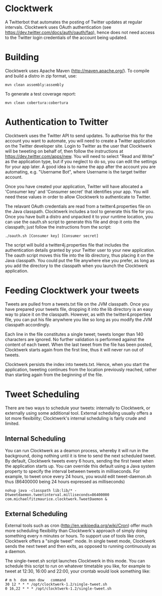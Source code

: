 Clocktwerk
===========

A Twitterbot that automates the posting
of Twitter updates at regular intervals. Clocktwerk 
uses OAuth authentication 
(see https://dev.twitter.com/docs/auth/oauth/faq), 
hence does not need access to the Twitter login 
credentials of the account being updated. 

Building
===========

Clocktwerk uses Apache Maven (http://maven.apache.org/).
To compile and build a distro in zip format, use:

    mvn clean assembly:assembly 

To generate a test coverage report:

    mvn clean cobertura:cobertura

Authentication to Twitter
===========================

Clocktwerk uses the Twitter API to send updates. To
authorise this for the account you
want to automate, you will need to create a Twitter
application on the Twitter developer site. Login to
Twitter as the user that Clocktwerk will be tweeting
on behalf of, then follow the instructions at 
https://dev.twitter.com/apps/new. You will need to
select "Read and Write" as the application type, but
if you neglect to do so, you can edit the settings for
your app later. A good idea is to name the app after the
account you are automating, e.g. "Username Bot", where
Username is the target twitter account. 

Once you have created your application, Twitter will 
have allocated a 'Consumer key' and 'Consumer secret' 
that identifies your app. You will need these values
in order to allow Clocktwerk to authenticate to 
Twitter.

The relavant OAuth credentials are read from 
a twitter4.properties file on the Java classpath. 
Clocktwerk includes a tool to generate this file for you. 
Once you have built a distro and unpacked it to your 
runtime location, you can use the oauth.sh script to 
generate this file and drop it onto the classpath; just 
follow the instructions from the script:

    ./oauth.sh [Consumer key] [Consumer secret]

The script will build a twitter4j.properties file that
includes the authentication details granted by your 
Twitter user to your new application. The oauth script
moves this file into the lib directory, thus placing it
on the Java classpath. You could put the file anywhere
else you prefer, as long as you add the directory
to the classpath when you launch the Clocktwerk
application.

Feeding Clocktwerk your tweets
===========================

Tweets are pulled from a tweets.txt file on the JVM classpath.
Once you have prepared your tweets file, dropping it into the
lib directory is an easy way to place it on the classpath.
However, as with the twitter4.properties file, you can put
his file anywhere you like so long as you modify the JVM
classpath accordingly.

Each line in the file constitutes a single tweet; tweets 
longer than 140 characters are ignored. No further 
validation is performed against the content of each 
tweet. When the last tweet from the file has been posted, 
Clocktwerk starts again from the first line, thus it
will never run out of tweets.

Clocktwerk persists the index into tweets.txt. Hence, when 
you start the application, tweeting continues from the 
location previously reached, rather than starting again 
from the beginning of the file.

Tweet Scheduling
===========================

There are two ways to schedule your tweets: internally 
to Clocktwerk, or externally using some additional tool.
External scheduling usually offers a lot more flexibility;
Clocktwerk's internal scheduling is fairly crude and 
limited.

Internal Scheduling
-------------------------

You can run Clocktwerk as a deamon process, whereby it will
run in the background, doing nothing until it is time to
send the next scheduled tweet. By default, Clocktwerk tweets 
every 6 hours, sending the first tweet when the application 
starts up. You can override this default using a Java system 
property to specify the interval between tweets in milliseconds. 
For example, to tweet once every 24 hours, you would edit 
tweet-daemon.sh thus (86400000 being 24 hours expressed
as milliseconds)

    nohup java -classpath lib:lib/* -Dtweetdaemon.tweetinterval.milliseconds=86400000 com.michaelfitzmaurice.clocktwerk.TweetDaemon & 

External Scheduling
-------------------------

External tools such as cron (http://en.wikipedia.org/wiki/Cron)
offer much more scheduling flexibility than Clocktwerk's
approach of simply doing something every n minutes
or hours. To support use of tools like cron, Clocktwerk
offers a "single tweet" mode. In single tweet mode, 
Clocktwerk sends the next tweet and then exits, as opposed
to running continuously as a daemon.

The single-tweet.sh script launches Clocktwerk in this mode.
You can schedule this script to run on whatever timetable you
like, for example to tweet at 12:30, 16:00 and 22:00,
your crontab would look something like:

    # m h  dom mon dow   command
    30 12 * * * /opt/clocktwerk-1.2/single-tweet.sh
    0 16,22 * * * /opt/clocktwerk-1.2/single-tweet.sh
